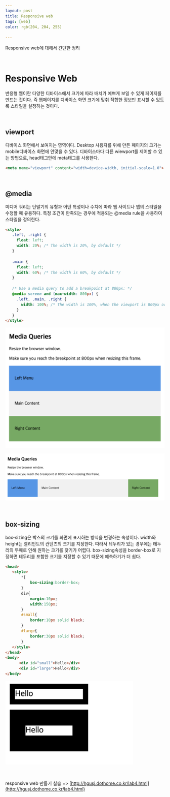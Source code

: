 ```yaml
---
layout: post
title: Responsive web
tags: [web]
color: rgb(204, 204, 255)

---
```




Responsive web에 대해서 간단한 정리

<br>

# Responsive Web 

반응형 웹이란 다양한 디바이스에서 크기에 따라 배치가 예쁘게 보일 수 있게 페이지를 만드는 것이다. 즉 웹페이지를 디바이스 화면 크기에 맞취 적합한 정보만 표시할 수 있도록 스타일을 설정하는 것이다. 

<br>

## viewport 

디바이스 화면에서 보여지는 영역이다. Desktop 사용자를 위해 만든 페이지의 크기는 mobile디바이스 화면에 안맞을 수 있다. 디바이스마다 다른 wiewport를 제어할 수 있는 방법으로, head태그안에 meta태그를 사용한다. 

```html
<meta name="viewport" content="width=device-width, initial-scale=1.0">
```

<br>

## @media

미디어 쿼리는 단말기의 유형과 어떤 특성이나 수치에 따라 웹 사이트나 앱의 스타일을 수정할 때 유용하다. 특정 조건이 만족되는 경우에 적용되는 @media rule을 사용하여 스타일을 정의한다. 

```html
<style>
   .left, .right {
     float: left;
     width: 20%; /* The width is 20%, by default */
   }
  
   .main {
     float: left;
     width: 60%; /* The width is 60%, by default */
   }
  
   /* Use a media query to add a breakpoint at 800px: */
   @media screen and (max-width: 800px) {
     .left, .main, .right {
       width: 100%; /* The width is 100%, when the viewport is 800px or smaller */
     }
   }
</style>
```

![1](/assets/img/pp1/one.png)

![2](/assets/img/pp1/two.png)

<br>

## box-sizing 

 box-sizing은 박스의 크기를 화면에 표시하는 방식을 변경하는 속성이다. width와 height는 엘리먼트의 컨텐츠의 크기를 지정한다. 따라서 테두리가 있는 경우에는 테두리의 두께로 인해 원하는 크기를 찾기가 어렵다. box-sizing속성을 border-box로 지정하면 테두리를 포함한 크기를 지정할 수 있기 때문에 예측하기가 더 쉽다. 

```html
<head>
   <style>
       *{
           box-sizing:border-box;
       }
       div{
           margin:10px;
           width:150px;
       }
       #small{
           border:10px solid black;
       }
       #large{
           border:30px solid black;
       }
   </style>
</head>
<body>
      <div id="small">Hello</div>
      <div id="large">Hello</div>
</body>
```

![3](/assets/img/pp1/three.png)

<br>

responsive web 만들기 실습 => [http://hgusj.dothome.co.kr/lab4.html](http://hgusj.dothome.co.kr/lab4.html)
